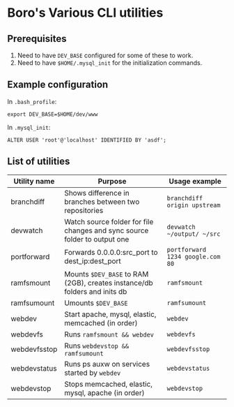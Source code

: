 Boro's Various CLI utilities
============================

Prerequisites
-------------
1. Need to have `DEV_BASE` configured for some of these to work.
2. Need to have `$HOME/.mysql_init` for the initialization commands.

Example configuration
---------------------
In `.bash_profile`:
```
export DEV_BASE=$HOME/dev/www
```
In `.mysql_init`:
```
ALTER USER 'root'@'localhost' IDENTIFIED BY 'asdf';
```

List of utilities
-----------------
| Utility name | Purpose                                                                    | Usage example |
|--------------|----------------------------------------------------------------------------|---------------|
| branchdiff   | Shows difference in branches between two repositories                      | `branchdiff origin upstream` |
| devwatch     | Watch source folder for file changes and sync source folder to output one  | `devwatch ~/output/ ~/src` |
| portforward  | Forwards 0.0.0.0:src_port to dest_ip:dest_port                             | `portforward 1234 google.com 80` |
| ramfsmount   | Mounts `$DEV_BASE` to RAM (2GB), creates instance/db folders and inits db  | `ramfsmount`  |
| ramfsumount  | Umounts `$DEV_BASE`                                                        | `ramfsumount` |
| webdev       | Start apache, mysql, elastic, memcached (in order)                         | `webdev`      |
| webdevfs     | Runs `ramfsmount && webdev`                                                | `webdevfs`    |
| webdevfsstop | Runs `webdevstop && ramfsumount`                                           | `webdevfsstop`|
| webdevstatus | Runs ps auxw on services started by `webdev`                               | `webdevstatus`|
| webdevstop   | Stops memcached, elastic, mysql, apache (in order)                         | `webdevstop`  |

